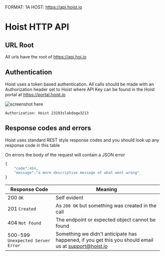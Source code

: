 FORMAT: 1A
HOST: https://api.hoist.io

# Hoist HTTP API

## URL Root

All urls have the root of https://api.hoi.io

## Authentication
Hoist uses a token based authentication. All calls should be made with an Authorization header set to Hoist <apiKey> where API Key can be found in the Hoist portal at https://portal.hoist.io

![screenshot here](/screenshot.jpg)

```http
Authorization: Hoist 23193slakdoqw3213
```

## Response codes and errors
Hoist uses standard REST style response codes and you should look up any response code in this table

On errors the body of the request will contain a JSON error

```javascript
{
    "code":404,
    "message":"a more descriptive message of what went wrong"
}
```

|Response Code | Meaning|
|--------------|--------|
|200 `OK`          | Self evident|
|201 `Created`          | As `200 OK` but something was created in the call |
|404 `Not Found`          | The endpoint or expected object cannot be found|
|500-599 `Unexpected Server Error` | Something we didn't anticipate has happened, if you get this you should email us at support@hoist.io |
